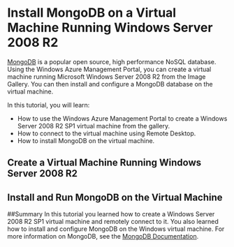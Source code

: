 # Install MongoDB on a Virtual Machine Running Windows Server 2008 R2

[MongoDB][MongoDB] is a popular open source, high performance NoSQL database.  Using the Windows Azure Management Portal, you can create a virtual machine running Microsoft Windows Server 2008 R2 from the Image Gallery.  You can then install and configure a MongoDB database on the virtual machine.

In this tutorial, you will learn:

- How to use the Windows Azure Management Portal to create a Windows Server 2008 R2 SP1 virtual machine from the gallery.
- How to connect to the virtual machine using Remote Desktop.
- How to install MongoDB on the virtual machine.

## Create a Virtual Machine Running Windows Server 2008 R2

<div chunk="../Chunks/create-and-configure-windows-server-2008-vm-in-portal.md"/>

## Install and Run MongoDB on the Virtual Machine 

<div chunk="../Chunks/install-and-run-mongo-on-win2k8-vm.md"/>

##Summary
In this tutorial you learned how to create a Windows Server 2008 R2 SP1 virtual machine and remotely connect to it.  You also learned how to install and configure MongoDB on the Windows virtual machine. For more information on MongoDB, see the [MongoDB Documentation][MongoDocs].

[MongoDocs]: http://www.mongodb.org/display/DOCS/Home
[MongoDB]: http://www.mongodb.org/
